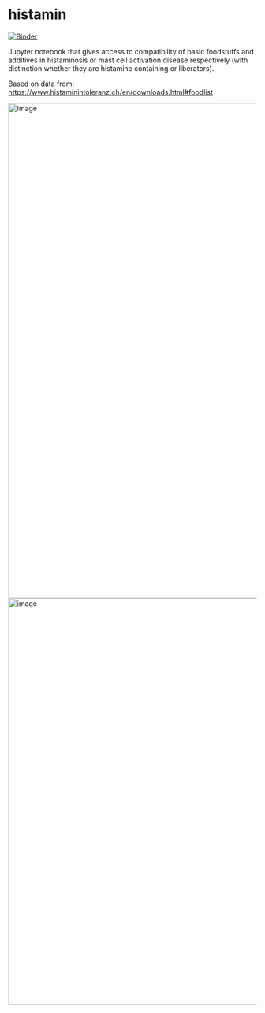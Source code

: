 # histamin

[![Binder](https://mybinder.org/badge_logo.svg)](https://mybinder.org/v2/gh/pixelpipe/histamin.git/main?labpath=histamin.ipynb)

Jupyter notebook that gives access to compatibility of basic foodstuffs and additives in histaminosis or mast cell activation disease respectively (with distinction whether they are histamine containing or liberators).

Based on data from: https://www.histaminintoleranz.ch/en/downloads.html#foodlist

<img width="1004" alt="image" src="https://user-images.githubusercontent.com/879037/153740569-1e39a1f8-166e-471c-9752-919352699453.png">
<img width="825" alt="image" src="https://user-images.githubusercontent.com/879037/153740650-97067b1b-d694-4e39-932f-d4622bd6d973.png">


